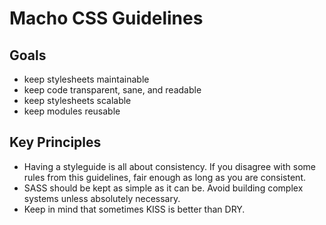 # Macho CSS Guidelines

## Goals
- keep stylesheets maintainable
- keep code transparent, sane, and readable
- keep stylesheets scalable
- keep modules reusable

## Key Principles
- Having a styleguide is all about consistency. If you disagree with some rules from this guidelines, fair enough as long as you are consistent.
- SASS should be kept as simple as it can be. Avoid building complex systems unless absolutely necessary.
- Keep in mind that sometimes KISS is better than DRY.
